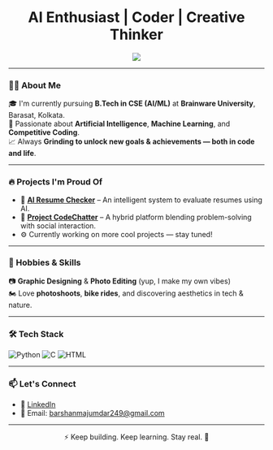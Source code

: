 <h1 align="center">AI Enthusiast | Coder | Creative Thinker</h1>
<p align="center">
  <img src="https://readme-typing-svg.herokuapp.com?font=Fira+Code&size=20&pause=1000&color=F7D745&center=true&vCenter=true&width=1000&lines=Hi%2C+I'm+Barshan+Majumdar%F0%9F%91%8B;Pursuing+B.Tech+CSE+(AI%2FML)+from+Brainware+University%2C+Barasat%2C+Kolkata;Passionate+about+AI%2C+ML%2C+Competitive+Coding+%26+Unlocking+New+Goals;Built+AI+Resume+Checker+%26+CodeChatter+Projects;Graphic+Designer+%7C+Photo+Editor+%7C+Photoshoot+Lover;Connect+via+LinkedIn+or+Email+%F0%9F%93%A7" />
</p>



---

### 🧑‍🎓 About Me

🎓 I'm currently pursuing **B.Tech in CSE (AI/ML)** at **Brainware University**, Barasat, Kolkata.  
🧠 Passionate about **Artificial Intelligence**, **Machine Learning**, and **Competitive Coding**.  
📈 Always **Grinding to unlock new goals & achievements — both in code and life**.

---

### 🔥 Projects I'm Proud Of

- 💼 **[AI Resume Checker](https://github.com/Barshan-Majumdar/AI-Resume-Checker)** – An intelligent system to evaluate resumes using AI.
- 💬 **[Project CodeChatter](https://github.com/Barshan-Majumdar/codechat-connect-compete)** – A hybrid platform blending problem-solving with social interaction.
- ⚙️ Currently working on more cool projects — stay tuned!

---

### 🎨 Hobbies & Skills

📷 **Graphic Designing** & **Photo Editing** (yup, I make my own vibes)  
🏍️ Love **photoshoots**, **bike rides**, and discovering aesthetics in tech & nature.

---

### 🛠️ Tech Stack

![Python](https://img.shields.io/badge/Python-3670A0?style=for-the-badge&logo=python&logoColor=fff)
![C](https://img.shields.io/badge/C-00599C?style=for-the-badge&logo=c&logoColor=white)
![HTML](https://img.shields.io/badge/HTML-E34F26?style=for-the-badge&logo=html5&logoColor=white)


---

### 📫 Let's Connect

- 🔗 [LinkedIn](https://linkedin.com/in/barshan-majumdar)
- 📧 Email: barshanmajumdar249@gmail.com

---

<p align="center">⚡ Keep building. Keep learning. Stay real. 💯</p>
